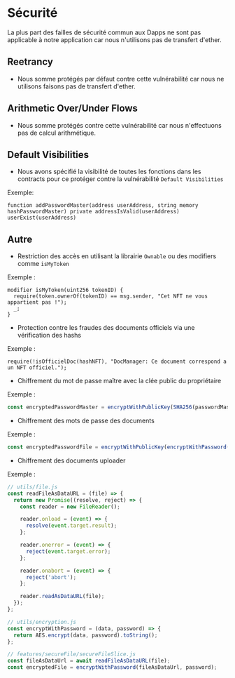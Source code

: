 # Sécurité

La plus part des failles de sécurité commun aux Dapps ne sont pas applicable à notre application car nous n'utilisons pas de transfert d'ether.

## Reetrancy

- Nous somme protégés par défaut contre cette vulnérabilité car nous ne utilisons faisons pas de transfert d'ether.

## Arithmetic Over/Under Flows

- Nous somme protégés contre cette vulnérabilité car nous n'effectuons pas de calcul arithmétique.

## Default Visibilities

- Nous avons spécifié la visibilité de toutes les fonctions dans les contracts pour ce protéger contre la vulnérabilité `Default Visibilities`

Exemple:

```sol
function addPasswordMaster(address userAddress, string memory hashPasswordMaster) private addressIsValid(userAddress) userExist(userAddress)
```

## Autre

- Restriction des accès en utilisant la librairie `Ownable` ou des modifiers comme `isMyToken`

Exemple :

```sol
modifier isMyToken(uint256 tokenID) {
  require(token.ownerOf(tokenID) == msg.sender, "Cet NFT ne vous appartient pas !");
  _;
}
```

- Protection contre les fraudes des documents officiels via une vérification des hashs

Exemple :

```sol
require(!isOfficielDoc(hashNFT), "DocManager: Ce document correspond a un NFT officiel.");
```

- Chiffrement du mot de passe maître avec la clée public du propriétaire

Exemple :

```js
const encryptedPasswordMaster = encryptWithPublicKey(SHA256(passwordMaster).toString(), publicKey);
```

- Chiffrement des mots de passe des documents

Exemple :

```js
const encryptedPasswordFile = encryptWithPublicKey(encryptWithPassword(password, passwordMaster), encryptionPublicKey);
```

- Chiffrement des documents uploader

Exemple :

```js
// utils/file.js
const readFileAsDataURL = (file) => {
  return new Promise((resolve, reject) => {
    const reader = new FileReader();

    reader.onload = (event) => {
      resolve(event.target.result);
    };

    reader.onerror = (event) => {
      reject(event.target.error);
    };

    reader.onabort = (event) => {
      reject('abort');
    };

    reader.readAsDataURL(file);
  });
};

// utils/encryption.js
const encryptWithPassword = (data, password) => {
  return AES.encrypt(data, password).toString();
};

// features/secureFile/secureFileSlice.js
const fileAsDataUrl = await readFileAsDataURL(file);
const encryptedFile = encryptWithPassword(fileAsDataUrl, password);
```
